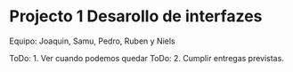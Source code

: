 # Projecto 1 Desarollo de interfazes
Equipo: Joaquin, Samu, Pedro, Ruben y Niels


ToDo: 1. Ver cuando podemos quedar
ToDo: 2. Cumplir entregas previstas.
